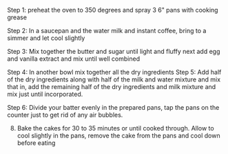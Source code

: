 Step 1: preheat the oven to 350 degrees and spray 3 6" pans with cooking grease

Step 2: In a saucepan and the water milk and instant coffee, bring to a simmer and let cool slightly

Step 3: Mix together the butter and sugar until light and fluffy next add egg and vanilla extract and mix until well combined

Step 4: In another bowl mix together all the dry ingredients
Step 5: Add half of the dry ingredients along with half of the milk and water mixture and mix that in, add the remaining half of the dry ingredients and milk mixture and mix just until incorporated.

Step 6: Divide your batter evenly in the prepared pans, tap the pans on the counter just to get rid of any air bubbles.

8) Bake the cakes for 30 to 35 minutes or until cooked through. Allow to cool slightly in the pans, remove the cake from the pans and cool down before eating 